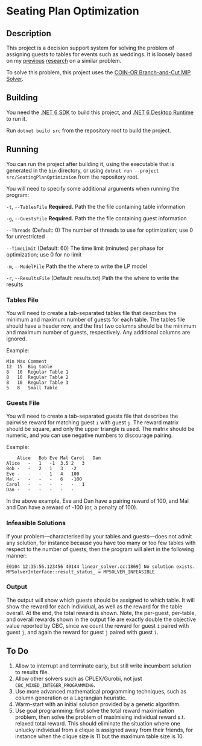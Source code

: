 # Seating Plan Optimization

## Description

This project is a decision support system for solving the problem of assigning guests to tables for events such as weddings. It is loosely based on my [previous](https://link.springer.com/article/10.1007/s10878-018-0253-2) [research](https://www.sciencedirect.com/science/article/abs/pii/S0304397517300348) on a similar problem.

To solve this problem, this project uses the [COIN-OR Branch-and-Cut MIP Solver](https://github.com/coin-or/Cbc).

## Building

You need the [.NET 6 SDK](https://dotnet.microsoft.com/en-us/download/dotnet/6.0) to build this project, and [.NET 6 Desktop Runtime](https://dotnet.microsoft.com/en-us/download/dotnet/6.0) to run it.

Run `dotnet build src` from the repository root to build the project.

## Running

You can run the project after building it, using the executable that is generated in the `bin` directory, or using `dotnet run --project src/SeatingPlanOptimizaion` from the repository root.

You will need to specify some additional arguments when running the program:

`-t`, `--TablesFile`     **Required.** Path the the file containing table information

`-g`, `--GuestsFile`     **Required.** Path the the file containing guest information

`--Threads`            (Default: 0) The number of threads to use for optimization; use 0 for unrestricted

`--TimeLimit`          (Default: 60) The time limit (minutes) per phase for optimization; use 0 for no limit

`-m`, `--ModelFile`      Path the the where to write the LP model

`-r`, `--ResultsFile`    (Default: results.txt) Path the the where to write the results

### Tables File

You will need to create a tab-separated tables file that describes the minimum and maximum number of guests for each table. The tables file should have a header row, and the first two columns should be the minimum and maximum number of guests, respectively. Any additional columns are ignored.

Example:

```text
Min	Max	Comment
12	15	Big table
8	10	Regular Table 1
8	10	Regular Table 2
8	10	Regular Table 3
5	8	Small Table
```

### Guests File

You will need to create a tab-separated guests file that describes the pairwise reward for matching guest `i` with guest `j`. The reward matrix should be square, and only the upper triangle is used. The matrix should be numeric, and you can use negative numbers to discourage pairing.

Example:

```text
	Alice	Bob	Eve	Mal	Carol	Dan
Alice	-	1	-1	3.5	2	3	
Bob	-	-	2	1	3	-2
Eve	-	-	-	1	4	100
Mal	-	-	-	-	6	-100
Carol	-	-	-	-	-	1
Dan	-	-	-	-	-	-
```

In the above example, Eve and Dan have a pairing reward of 100, and Mal and Dan have a reward of -100 (or, a penalty of 100).

### Infeasible Solutions

If your problem—characterised by your tables and guests—does not admit any solution, for instance because you have too many or too few tables with respect to the number of guests, then the program will alert in the following manner:

```text
E0104 12:35:56.123456 40144 linear_solver.cc:1869] No solution exists. MPSolverInterface::result_status_ = MPSOLVER_INFEASIBLE
```

### Output

The output will show which guests should be assigned to which table. It will show the reward for each individual, as well as the reward for the table overall. At the end, the total reward is shown. Note, the per-guest, per-table, and overall rewards shown in the output file are exactly double the objective value reported by CBC, since we count the reward for guest `i` paired with guest `j`, and again the reward for guest `j` paired with guest `i`.

## To Do

1. Allow to interrupt and terminate early, but still write incumbent solution to results file.
2. Allow other solvers such as CPLEX/Gurobi, not just `CBC_MIXED_INTEGER_PROGRAMMING`.
3. Use more advanced mathematical programming techniques, such as column generation or a Lagrangian heuristic.
4. Warm-start with an initial solution provided by a genetic algorithm.
5. Use goal programming: first solve the total reward maximisation problem, then solve the problem of maximising individual reward s.t. relaxed total reward. This should eliminate the situation where one unlucky individual from a clique is assigned away from their friends, for instance when the clique size is 11 but the maximum table size is 10.

